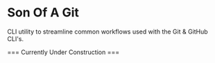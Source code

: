 # Son Of A Git
CLI utility to streamline common workflows used with the Git &amp; GitHub CLI's.

=== Currently Under Construction ===
